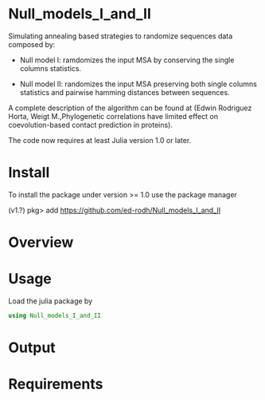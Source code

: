 # Null_models_I_and_II

 Simulating annealing based strategies to randomize sequences data composed by:
 
  + Null model I: ramdomizes the input MSA by conserving the single columns statistics.
 
  + Null model II: randomizes the input MSA preserving both single columns statistics and pairwise hamming distances between sequences.
   
 A complete description of the algorithm can be found at (Edwin Rodriguez Horta, Weigt M.,Phylogenetic correlations have limited effect on coevolution-based contact prediction in proteins).

The code now requires at least Julia version 1.0 or later.

# Install
To install the package under version >= 1.0 use the package manager 

(v1.?) pkg> add https://github.com/ed-rodh/Null_models_I_and_II

# Overview


# Usage
Load the julia package by

 ```julia
 using Null_models_I_and_II
 ```

# Output

# Requirements

 
